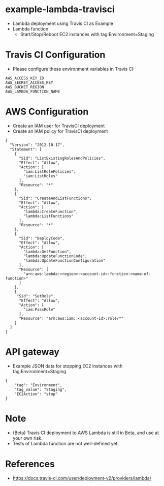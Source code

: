 # example-lambda-travisci
* Lambda deployment using Travis CI as Example
* Lambda function
  * Start/Stop/Reboot EC2 instances with tag:Environment=Staging

# Travis CI Configuration
* Please configure these environment variables in Travis CI:
```
AWS_ACCESS_KEY_ID
AWS_SECRET_ACCESS_KEY
AWS_BUCKET_REGION
AWS_LAMBDA_FUNCTION_NAME
```

# AWS Configuration
* Create an IAM user for TravisCI deployment
* Create an IAM policy for TravisCI deployment
```
{
  "Version": "2012-10-17",
  "Statement": [
    {
      "Sid": "ListExistingRolesAndPolicies",
      "Effect": "Allow",
      "Action": [
        "iam:ListRolePolicies",
        "iam:ListRoles"
      ],
      "Resource": "*"
    },
    {
      "Sid": "CreateAndListFunctions",
      "Effect": "Allow",
      "Action": [
        "lambda:CreateFunction",
        "lambda:ListFunctions"
      ],
      "Resource": "*"
    },
    {
      "Sid": "DeployCode",
      "Effect": "Allow",
      "Action": [
        "lambda:GetFunction",
        "lambda:UpdateFunctionCode",
        "lambda:UpdateFunctionConfiguration"
      ],
      "Resource": [
        "arn:aws:lambda:<region>:<account-id>:function:<name-of-function>"
      ]
    },
    {
     "Sid": "SetRole",
      "Effect": "Allow",
      "Action": [
        "iam:PassRole"
      ],
      "Resource": "arn:aws:iam::<account-id>:role/*"
    }
  ]
}
```

# API gateway
* Example JSON data for stopping EC2 instances with tag:Environment=Staging
```
{
    "tag": "Environment",
    "tag_value": "Staging",
    "EC2Action": "stop"
}
```

# Note
* (Beta) Travis CI deployment to AWS Lambda is still in Beta, and use at your own risk.
* Tests of Lambda function are not well-defined yet.

# References
* https://docs.travis-ci.com/user/deployment-v2/providers/lambda/
